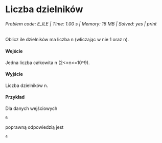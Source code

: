 # Liczba dzielników
###### Problem code: E_ILE \| Time: 1.00 s \| Memory: 16 MB \| Solved: yes \| print

Oblicz ile dzielników ma liczba n (wliczając w nie 1 oraz n).

#### Wejście
Jedna liczba całkowita n (2<=n<=10^9).

#### Wyjście
Liczba dzielników n.

#### Przykład
Dla danych wejściowych

```
6
```
poprawną odpowiedzią jest
```
4
```
